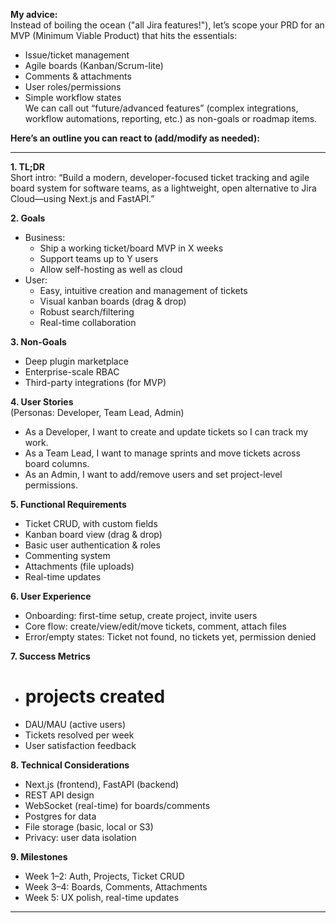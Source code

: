 **My advice:**  
Instead of boiling the ocean ("all Jira features!"), let’s scope your PRD for an MVP (Minimum Viable Product) that hits the essentials:  
- Issue/ticket management  
- Agile boards (Kanban/Scrum-lite)  
- Comments & attachments  
- User roles/permissions  
- Simple workflow states  
We can call out “future/advanced features” (complex integrations, workflow automations, reporting, etc.) as non-goals or roadmap items.

**Here’s an outline you can react to (add/modify as needed):**

---

**1. TL;DR**  
Short intro: “Build a modern, developer-focused ticket tracking and agile board system for software teams, as a lightweight, open alternative to Jira Cloud—using Next.js and FastAPI.”

**2. Goals**  
- Business:  
    - Ship a working ticket/board MVP in X weeks  
    - Support teams up to Y users  
    - Allow self-hosting as well as cloud
- User:  
    - Easy, intuitive creation and management of tickets  
    - Visual kanban boards (drag & drop)  
    - Robust search/filtering  
    - Real-time collaboration

**3. Non-Goals**  
- Deep plugin marketplace  
- Enterprise-scale RBAC  
- Third-party integrations (for MVP)

**4. User Stories**  
(Personas: Developer, Team Lead, Admin)  
- As a Developer, I want to create and update tickets so I can track my work.  
- As a Team Lead, I want to manage sprints and move tickets across board columns.  
- As an Admin, I want to add/remove users and set project-level permissions.

**5. Functional Requirements**  
- Ticket CRUD, with custom fields  
- Kanban board view (drag & drop)  
- Basic user authentication & roles  
- Commenting system  
- Attachments (file uploads)  
- Real-time updates  

**6. User Experience**  
- Onboarding: first-time setup, create project, invite users  
- Core flow: create/view/edit/move tickets, comment, attach files  
- Error/empty states: Ticket not found, no tickets yet, permission denied  

**7. Success Metrics**  
- # projects created  
- DAU/MAU (active users)  
- Tickets resolved per week  
- User satisfaction feedback

**8. Technical Considerations**  
- Next.js (frontend), FastAPI (backend)  
- REST API design  
- WebSocket (real-time) for boards/comments  
- Postgres for data  
- File storage (basic, local or S3)  
- Privacy: user data isolation

**9. Milestones**  
- Week 1–2: Auth, Projects, Ticket CRUD  
- Week 3–4: Boards, Comments, Attachments  
- Week 5: UX polish, real-time updates  

---

